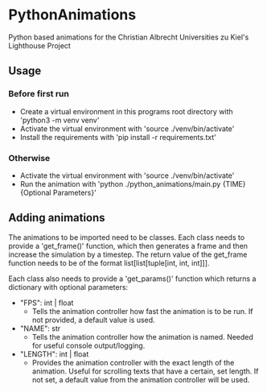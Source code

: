 # PythonAnimations
Python based animations for the Christian Albrecht Universities zu Kiel's Lighthouse Project

## Usage
### Before first run
- Create a virtual environment in this programs root directory with 'python3 -m venv venv'
- Activate the virtual environment with 'source ./venv/bin/activate'
- Install the requirements with 'pip install -r requirements.txt'

### Otherwise
- Activate the virtual environment with 'source ./venv/bin/activate'
- Run the animation with 'python ./python_animations/main.py {TIME} {Optional Parameters}'

## Adding animations
The animations to be imported need to be classes.
Each class needs to provide a 'get_frame()' function, which then generates a frame and then increase
the simulation by a timestep.
The return value of the get_frame function needs to be of the format list[list[tuple[int, int, int]]].  
  
Each class also needs to provide a 'get_params()' function which returns a dictionary with optional parameters:
- "FPS": int | float
  - Tells the animation controller how fast the animation is to be run. If not provided, a default value is used.
- "NAME": str
  - Tells the animation controller how the animation is named. Needed for useful console output/logging.
- "LENGTH": int | float
  - Provides the animation controller with the exact length of the animation. Useful for scrolling texts 
    that have a certain, set length. If not set, a default value from the animation controller will be used.
